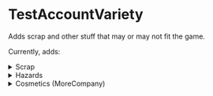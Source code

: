 # TestAccountVariety

Adds scrap and other stuff that may or may not fit the game.

Currently, adds:

<details>
<summary>Scrap</summary>

- Throwable Cube
- Yippee
- Ship Toy
- Webley Pyramid
- Pikachu
- Lunx Painting
- Alexandria Doll (Lunxara)

</details>

<details>
<summary>Hazards</summary>

- Propulsion Mine
- Gift Mimic

</details>

<details>
<summary>Cosmetics (MoreCompany)</summary>

- Shoulder Cube
- Cube Head

</details>